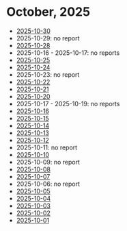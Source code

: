 # October, 2025

* [2025-10-30](30)
* 2025-10-29: no report
* [2025-10-28](28)
* 2025-10-16 - 2025-10-17: no reports
* [2025-10-25](25)
* [2025-10-24](24)
* 2025-10-23: no report
* [2025-10-22](22)
* [2025-10-21](21)
* [2025-10-20](20)
* 2025-10-17 - 2025-10-19: no reports
* [2025-10-16](16)
* [2025-10-15](15)
* [2025-10-14](14)
* [2025-10-13](13)
* [2025-10-12](12)
* 2025-10-11: no report
* [2025-10-10](10)
* 2025-10-09: no report
* [2025-10-08](08)
* [2025-10-07](07)
* 2025-10-06: no report
* [2025-10-05](05)
* [2025-10-04](04)
* [2025-10-03](03)
* [2025-10-02](02)
* [2025-10-01](01)
